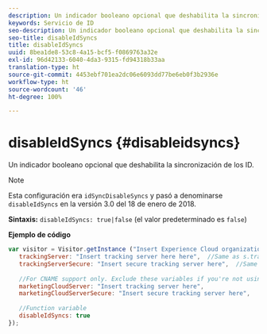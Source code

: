 ```yaml
---
description: Un indicador booleano opcional que deshabilita la sincronización de los ID.
keywords: Servicio de ID
seo-description: Un indicador booleano opcional que deshabilita la sincronización de los ID.
seo-title: disableIdSyncs
title: disableIdSyncs
uuid: 8bea1de8-53c8-4a15-bcf5-f0869763a32e
exl-id: 96d42133-6040-4da3-9315-fd94318b33aa
translation-type: ht
source-git-commit: 4453ebf701ea2dc06e6093dd77be6eb0f3b2936e
workflow-type: ht
source-wordcount: '46'
ht-degree: 100%

---
```


# disableIdSyncs {#disableidsyncs}

Un indicador booleano opcional que deshabilita la sincronización de los ID.

>[!NOTE]
>
>Esta configuración era `idSyncDisableSyncs` y pasó a denominarse `disableIdSyncs` en la versión 3.0 del 18 de enero de 2018.

**Sintaxis:** `disableIdSyncs: true|false` (el valor predeterminado es `false`)

**Ejemplo de código**

```js
var visitor = Visitor.getInstance ("Insert Experience Cloud organization ID here",{ 
   trackingServer: "Insert tracking server here here",  //Same as s.trackingServer 
   trackingServerSecure: "Insert secure tracking server here",  //Same as s.trackingServerSecure 
 
   //For CNAME support only. Exclude these variables if you're not using CNAME 
   marketingCloudServer: "Insert tracking server here", 
   marketingCloudServerSecure: "Insert secure tracking server here", 
 
   //Function variable 
   disableIdSyncs: true 
});
```

